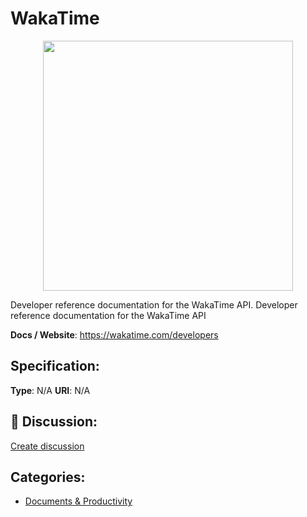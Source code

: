 # WakaTime
<p align="center">
    <img width="400" src="https://raw.githubusercontent.com/apis-list/apis-list/main/apis/wakatime/logo_256x256.png" />
</p>

Developer reference documentation for the WakaTime API.  Developer reference documentation for the WakaTime API

**Docs / Website**: https://wakatime.com/developers

## Specification:
**Type**:  N/A 
**URI**:  N/A 

## 💬 Discussion:
[Create discussion](https://github.com/apis-list/apis-list/discussions/new)

## Categories:
- [Documents & Productivity](https://github.com/apis-list/apis-list#documents-and-productivity)



